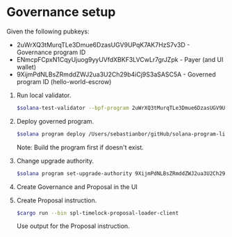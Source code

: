 # Governance setup

Given the following pubkeys:

- 2uWrXQ3tMurqTLe3Dmue6DzasUGV9UPqK7AK7HzS7v3D - Governance program ID
- ENmcpFCpxN1CqyUjuog9yyUVfdXBKF3LVCwLr7grJZpk - Payer (and UI wallet)
- 9XijmPdNLBsZRmddZWJ2ua3U2Ch29b4iCj9S3aSASC5A - Governed program ID (hello-world-escrow)

1. Run local validator.

   ```bash
   $solana-test-validator --bpf-program 2uWrXQ3tMurqTLe3Dmue6DzasUGV9UPqK7AK7HzS7v3D /Users/sebastianbor/gitHub/solana-program-library-bhgames/target/deploy/spl_governance.so --reset --clone ENmcpFCpxN1CqyUjuog9yyUVfdXBKF3LVCwLr7grJZpk -u testnet
   ```

2. Deploy governed program.

   ```bash
   $solana program deploy /Users/sebastianbor/gitHub/solana-program-library-bhgames/target/deploy/spl_hello_world_escrow.so -u localhost
   ```

   Note: Build the program first if doesn't exist.

3. Change upgrade authority.

   ```bash
   $solana program set-upgrade-authority 9XijmPdNLBsZRmddZWJ2ua3U2Ch29b4iCj9S3aSASC5A --new-upgrade-authority ENmcpFCpxN1CqyUjuog9yyUVfdXBKF3LVCwLr7grJZpk -u localhost
   ```

4. Create Governance and Proposal in the UI

5. Create Proposal instruction.

   ```bash
   $cargo run --bin spl-timelock-proposal-loader-client
   ```

   Use output for the Proposal instruction.
